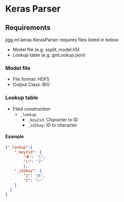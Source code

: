 # Keras Parser

## Requirements
jigg.ml.keras.KerasParser requires files listed in below:

- Model file (e.g. ssplit_model.h5)
- Lookup table (e.g. jpnLookup.json)

### Model file
- File format: HDF5
- Output Class: BIO

### Lookup table
- Filed construction
  - `_lookup`
    - `_key2id`: Character to ID
    - `_id2key`: ID to character

#### Example
```json
{"_lookup":{
    "_key2id": {
        "あ": "1",
        "い": "2"
        },
    "_id2key": {
        "1": "あ",
        "2": "い"
    }
  }
}
```
